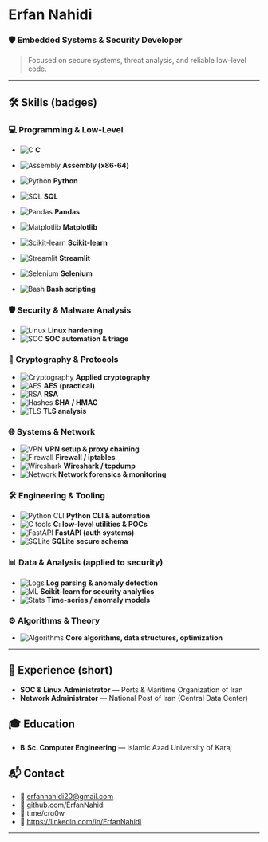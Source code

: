 # Erfan Nahidi

### 🛡️ Embedded Systems & Security Developer  
> Focused on secure systems, threat analysis, and reliable low-level code.

---

## 🛠️ Skills (badges)

### 💻 Programming & Low-Level
- ![C](https://img.shields.io/badge/-C-555555?logo=c&logoColor=white&style=flat-square) **C**
- ![Assembly](https://img.shields.io/badge/-Assembly-6f42c1?style=flat-square) **Assembly (x86-64)**

- ![Python](https://img.shields.io/badge/-Python-3776AB?logo=python&logoColor=white&style=flat-square) **Python**
- ![SQL](https://img.shields.io/badge/-SQL-003B57?logo=mysql&logoColor=white&style=flat-square) **SQL**

- ![Pandas](https://img.shields.io/badge/-Pandas-150458?logo=pandas&logoColor=white&style=flat-square) **Pandas**
- ![Matplotlib](https://img.shields.io/badge/-Matplotlib-FE7F2D?logo=matplotlib&logoColor=white&style=flat-square) **Matplotlib**
- ![Scikit-learn](https://img.shields.io/badge/-Scikit--learn-F7931E?logo=scikit-learn&logoColor=white&style=flat-square) **Scikit-learn**
- ![Streamlit](https://img.shields.io/badge/-Streamlit-FF4B4B?logo=streamlit&logoColor=white&style=flat-square) **Streamlit**
- ![Selenium](https://img.shields.io/badge/-Selenium-43B02A?logo=selenium&logoColor=white&style=flat-square) **Selenium**
- ![Bash](https://img.shields.io/badge/-Bash-4EAA25?logo=bash&logoColor=white&style=flat-square) **Bash scripting**

### 🛡️ Security & Malware Analysis
- ![Linux](https://img.shields.io/badge/-Linux-000000?logo=linux&logoColor=white&style=flat-square) **Linux hardening**
- ![SOC](https://img.shields.io/badge/-SOC-0A0A0A?style=flat-square) **SOC automation & triage**

### 🔐 Cryptography & Protocols
- ![Cryptography](https://img.shields.io/badge/-Cryptography-0F52BA?style=flat-square) **Applied cryptography**
- ![AES](https://img.shields.io/badge/-AES-2E86AB?style=flat-square) **AES (practical)**
- ![RSA](https://img.shields.io/badge/-RSA-117A65?style=flat-square) **RSA**
- ![Hashes](https://img.shields.io/badge/-SHA--HMAC-6C5CE7?style=flat-square) **SHA / HMAC**
- ![TLS](https://img.shields.io/badge/-TLS-1F8A70?style=flat-square) **TLS analysis**

### 🌐 Systems & Network
- ![VPN](https://img.shields.io/badge/-VPN-0B6623?logo=openvpn&logoColor=white&style=flat-square) **VPN setup & proxy chaining**
- ![Firewall](https://img.shields.io/badge/-Firewall-C0392B?style=flat-square) **Firewall / iptables**
- ![Wireshark](https://img.shields.io/badge/-Wireshark-1B75BC?logo=wireshark&logoColor=white&style=flat-square) **Wireshark / tcpdump**
- ![Network](https://img.shields.io/badge/-Network-2C3E50?style=flat-square) **Network forensics & monitoring**

### 🛠️ Engineering & Tooling
- ![Python CLI](https://img.shields.io/badge/-CLI--Tools-3776AB?style=flat-square) **Python CLI & automation**
- ![C tools](https://img.shields.io/badge/-C--Tools-555555?style=flat-square) **C: low-level utilities & POCs**
- ![FastAPI](https://img.shields.io/badge/-FastAPI-009688?logo=fastapi&logoColor=white&style=flat-square) **FastAPI (auth systems)**
- ![SQLite](https://img.shields.io/badge/-SQLite-003B57?logo=sqlite&logoColor=white&style=flat-square) **SQLite secure schema**

### 📊 Data & Analysis (applied to security)
- ![Logs](https://img.shields.io/badge/-Log--Analysis-9B59B6?style=flat-square) **Log parsing & anomaly detection**
- ![ML](https://img.shields.io/badge/-ML-F7931E?style=flat-square) **Scikit-learn for security analytics**
- ![Stats](https://img.shields.io/badge/-TimeSeries-FF7F50?style=flat-square) **Time-series / anomaly models**

### ⚙️ Algorithms & Theory
- ![Algorithms](https://img.shields.io/badge/-Algorithms-2D3436?style=flat-square) **Core algorithms, data structures, optimization**

---

## 💼 Experience (short)
- **SOC & Linux Administrator** — Ports & Maritime Organization of Iran  
- **Network Administrator** — National Post of Iran (Central Data Center)

## 🎓 Education
- **B.Sc. Computer Engineering** — Islamic Azad University of Karaj

## 📬 Contact
- 📧 erfannahidi20@gmail.com  
- 🔗 github.com/ErfanNahidi  
- 💬 t.me/cro0w
- 💬 https://linkedin.com/in/ErfanNahidi
---

